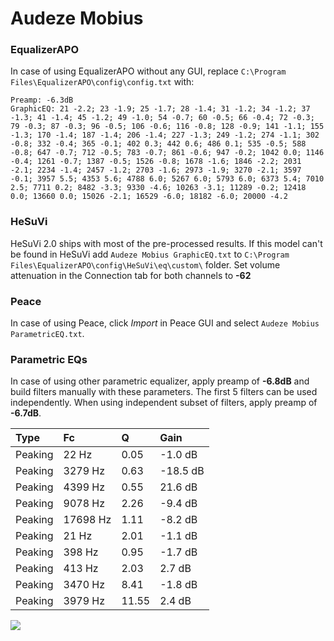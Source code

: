 # Audeze Mobius

### EqualizerAPO
In case of using EqualizerAPO without any GUI, replace `C:\Program Files\EqualizerAPO\config\config.txt`
with:
```
Preamp: -6.3dB
GraphicEQ: 21 -2.2; 23 -1.9; 25 -1.7; 28 -1.4; 31 -1.2; 34 -1.2; 37 -1.3; 41 -1.4; 45 -1.2; 49 -1.0; 54 -0.7; 60 -0.5; 66 -0.4; 72 -0.3; 79 -0.3; 87 -0.3; 96 -0.5; 106 -0.6; 116 -0.8; 128 -0.9; 141 -1.1; 155 -1.3; 170 -1.4; 187 -1.4; 206 -1.4; 227 -1.3; 249 -1.2; 274 -1.1; 302 -0.8; 332 -0.4; 365 -0.1; 402 0.3; 442 0.6; 486 0.1; 535 -0.5; 588 -0.8; 647 -0.7; 712 -0.5; 783 -0.7; 861 -0.6; 947 -0.2; 1042 0.0; 1146 -0.4; 1261 -0.7; 1387 -0.5; 1526 -0.8; 1678 -1.6; 1846 -2.2; 2031 -2.1; 2234 -1.4; 2457 -1.2; 2703 -1.6; 2973 -1.9; 3270 -2.1; 3597 -0.1; 3957 5.5; 4353 5.6; 4788 6.0; 5267 6.0; 5793 6.0; 6373 5.4; 7010 2.5; 7711 0.2; 8482 -3.3; 9330 -4.6; 10263 -3.1; 11289 -0.2; 12418 0.0; 13660 0.0; 15026 -2.1; 16529 -6.0; 18182 -6.0; 20000 -4.2
```

### HeSuVi
HeSuVi 2.0 ships with most of the pre-processed results. If this model can't be found in HeSuVi add
`Audeze Mobius GraphicEQ.txt` to `C:\Program Files\EqualizerAPO\config\HeSuVi\eq\custom\` folder.
Set volume attenuation in the Connection tab for both channels to **-62**

### Peace
In case of using Peace, click *Import* in Peace GUI and select `Audeze Mobius ParametricEQ.txt`.

### Parametric EQs
In case of using other parametric equalizer, apply preamp of **-6.8dB** and build filters manually
with these parameters. The first 5 filters can be used independently.
When using independent subset of filters, apply preamp of **-6.7dB**.

| Type    | Fc       |     Q | Gain     |
|:--------|:---------|:------|:---------|
| Peaking | 22 Hz    |  0.05 | -1.0 dB  |
| Peaking | 3279 Hz  |  0.63 | -18.5 dB |
| Peaking | 4399 Hz  |  0.55 | 21.6 dB  |
| Peaking | 9078 Hz  |  2.26 | -9.4 dB  |
| Peaking | 17698 Hz |  1.11 | -8.2 dB  |
| Peaking | 21 Hz    |  2.01 | -1.1 dB  |
| Peaking | 398 Hz   |  0.95 | -1.7 dB  |
| Peaking | 413 Hz   |  2.03 | 2.7 dB   |
| Peaking | 3470 Hz  |  8.41 | -1.8 dB  |
| Peaking | 3979 Hz  | 11.55 | 2.4 dB   |

![](https://raw.githubusercontent.com/jaakkopasanen/AutoEq/master/results/rtings/rtings/Audeze%20Mobius/Audeze%20Mobius.png)